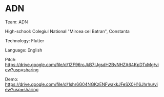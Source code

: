 # ADN

Team: ADN

High-school: Colegiul National "Mircea cel Batran", Constanta

Technology: Flutter

Language: English

Pitch: https://drive.google.com/file/d/1ZF96rcJkB7IJgsdH2BvNHZA64KpDTxMg/view?usp=sharing

Demo: https://drive.google.com/file/d/1shr6G04NGKzENFwakkJFeSX0H16Jhrhu/view?usp=sharing
